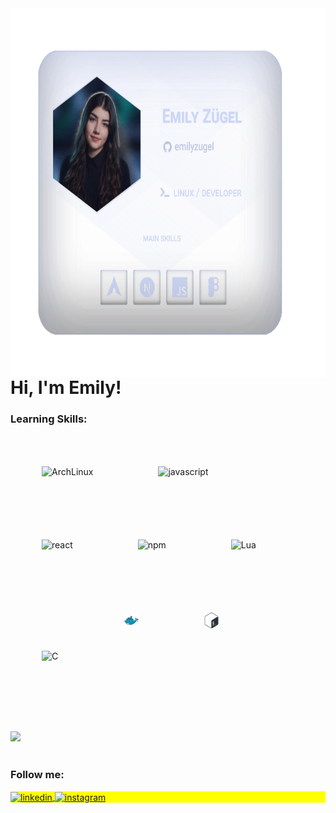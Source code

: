 <img align="right" height="590em" src="https://raw.githubusercontent.com/emilyzugel/emilyzugel/4a69951ea001cb961d1e1ae5cc3f14643a98ecf0/carddev.svg"/>
<h1 align="left">Hi, I'm Emily!</h1>

<!--Tech Stack-->
### Learning Skills:
<p align="left">
<img src="https://cdn.jsdelivr.net/gh/devicons/devicon@latest/icons/archlinux/archlinux-original.svg" alt="ArchLinux" width="25" height="24" style="margin: 50px;" />
<img src="https://cdn.jsdelivr.net/gh/devicons/devicon@latest/icons/javascript/javascript-plain.svg" alt="javascript" width="25" height="25" style="margin: 50px;" />
<img src="https://cdn.jsdelivr.net/gh/devicons/devicon@latest/icons/react/react-original.svg" alt="react" width="25" height="25" style="margin: 50px;" />
<img src="https://cdn.jsdelivr.net/gh/devicons/devicon@latest/icons/npm/npm-original-wordmark.svg" alt="npm" width="25" height="25" style="margin: 50px;" />
<img src="https://cdn.jsdelivr.net/gh/devicons/devicon@latest/icons/lua/lua-plain.svg" alt="Lua" width="25" height="25" style="margin: 50px;" />
<img src="https://cdn.jsdelivr.net/gh/devicons/devicon@latest/icons/c/c-original.svg" alt="C" width="25" height="25" style="margin: 50px;" />
<img src="https://raw.githubusercontent.com/devicons/devicon/master/icons/docker/docker-original.svg" alt="Docker" width="25" height="25" style="margin: 50px;" />
<img src="https://raw.githubusercontent.com/devicons/devicon/master/icons/bash/bash-original.svg" alt="Bash" width="25" height="25" style="margin: 50px;" />
</p>
<br>
<br>

<!--GitHub Stats-->
![](https://github-readme-stats.vercel.app/api/top-langs/?username=emilyzugel&theme=midnight-purple&hide_border=true&include_all_commits=true&count_private=true&layout=compact)
<br>
<br>

<!--Socials-->
### Follow me:
<p align="left" style="background:yellow">
<a href="https://www.linkedin.com/in/emilyzugel/" target="_blank">
  <img align="center" src="https://img.shields.io/badge/-Linkedin-05122A?style=for-the-badge&logo=linkedin" alt="linkedin"/>
</a>
<a href="https://www.instagram.com/_zpicyy/" target="_blank">
 <img align="center" src="https://img.shields.io/badge/-Instagram-05122A?style=for-the-badge&logo=instagram" alt="instagram"/>
</a>
</p>
<br>

